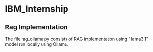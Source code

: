 # IBM_Internship

## Rag Implementation

The file rag_ollama.py consists of RAG implementation using "llama3.1" model run locally using Ollama.

